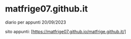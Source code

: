 # matfrige07.github.it
diario per appunti
20/09/2023

sito appunti: [https://matfrige07.github.io/matfrige.github.it/]